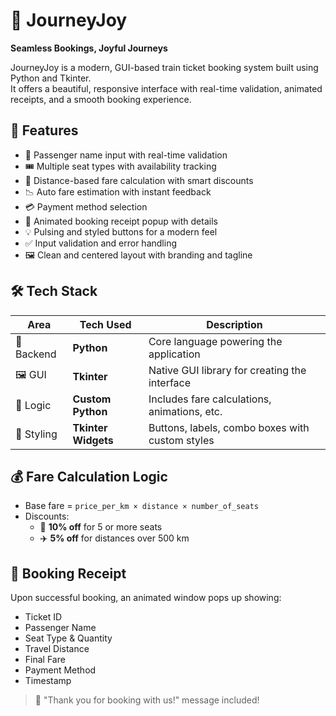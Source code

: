 # 🚆 JourneyJoy  
**Seamless Bookings, Joyful Journeys**

JourneyJoy is a modern, GUI-based train ticket booking system built using Python and Tkinter.  
It offers a beautiful, responsive interface with real-time validation, animated receipts, and a smooth booking experience.

## 🎯 Features

- 👤 Passenger name input with real-time validation  
- 🎟️ Multiple seat types with availability tracking  
- 📏 Distance-based fare calculation with smart discounts  
- 📉 Auto fare estimation with instant feedback  
- 💳 Payment method selection
- 📃 Animated booking receipt popup with details  
- 💡 Pulsing and styled buttons for a modern feel  
- ✅ Input validation and error handling  
- 🖼️ Clean and centered layout with branding and tagline  

## 🛠️ Tech Stack

| Area        | Tech Used            | Description                                  |
|-------------|----------------------|----------------------------------------------|
| 🐍 Backend   | **Python**           | Core language powering the application       |
| 🖼️ GUI       | **Tkinter**          | Native GUI library for creating the interface|
| 🧠 Logic     | **Custom Python**    | Includes fare calculations, animations, etc. |
| 🎨 Styling   | **Tkinter Widgets**  | Buttons, labels, combo boxes with custom styles |

## 💰 Fare Calculation Logic

- Base fare = `price_per_km × distance × number_of_seats`
- Discounts:
  - 🎁 **10% off** for 5 or more seats
  - ✈️ **5% off** for distances over 500 km

## 🧾 Booking Receipt

Upon successful booking, an animated window pops up showing:

- Ticket ID  
- Passenger Name  
- Seat Type & Quantity  
- Travel Distance  
- Final Fare  
- Payment Method  
- Timestamp  

> 🎉 "Thank you for booking with us!" message included!
